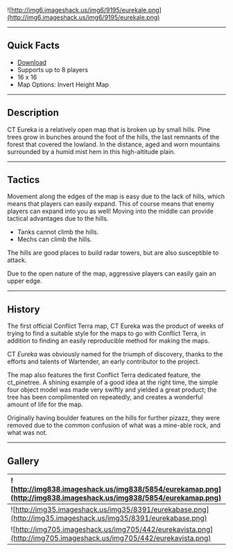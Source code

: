 ![http://img6.imageshack.us/img6/9195/eurekale.png](http://img6.imageshack.us/img6/9195/eurekale.png)


---


## Quick Facts ##
  * [Download](http://conflictterra.googlecode.com/files/CT_Eurekav10.sd7)
  * Supports up to 8 players
  * 16 x 16
  * Map Options:  Invert Height Map


---


## Description ##
CT Eureka is a relatively open map that is broken up by small hills.  Pine trees grow in bunches around the foot of the hills, the last remnants of the forest that covered the lowland.  In the distance, aged and worn mountains surrounded by a humid mist hem in this high-altitude plain.


---


## Tactics ##
Movement along the edges of the map is easy due to the lack of hills, which means that players can easily expand.  This of course means that enemy players can expand into you as well!  Moving into the middle can provide tactical advantages due to the hills.

  * Tanks cannot climb the hills.
  * Mechs can climb the hills.

The hills are good places to build radar towers, but are also susceptible to attack.

Due to the open nature of the map, aggressive players can easily gain an upper edge.


---


## History ##
The first official Conflict Terra map, CT Eureka was the product of weeks of trying to find a suitable style for the maps to go with Conflict Terra, in addition to finding an easily reproducible method for making the maps.

CT _Eureka_ was obviously named for the triumph of discovery, thanks to the efforts and talents of Wartender, an early contributor to the project.

The map also features the first Conflict Terra dedicated feature, the ct\_pinetree.  A shining example of a good idea at the right time, the simple four object model was made very swiftly and yielded a great product; the tree has been complimented on repeatedly, and creates a wonderful amount of life for the map.

Originally having boulder features on the hills for further pizazz, they were removed due to the common confusion of what was a mine-able rock, and what was not.


---


## Gallery ##
|![http://img838.imageshack.us/img838/5854/eurekamap.png](http://img838.imageshack.us/img838/5854/eurekamap.png)|
|:--------------------------------------------------------------------------------------------------------------|
|![http://img35.imageshack.us/img35/8391/eurekabase.png](http://img35.imageshack.us/img35/8391/eurekabase.png)  |
|![http://img705.imageshack.us/img705/442/eurekavista.png](http://img705.imageshack.us/img705/442/eurekavista.png)|